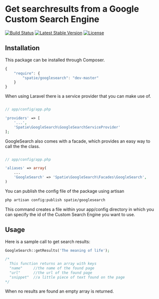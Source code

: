 # Get searchresults from a Google Custom Search Engine

[![Build Status](https://secure.travis-ci.org/freekmurze/googlesearch.png)](http://travis-ci.org/freekmurze/googlesearch)
[![Latest Stable Version](https://poser.pugx.org/spatie/googlesearch/version.png)](https://packagist.org/packages/spatie/googlesearch)
[![License](https://poser.pugx.org/spatie/googlesearch/license.png)](https://packagist.org/packages/spatie/googlesearch)


## Installation

This package can be installed through Composer.

```js
{
    "require": {
		"spatie/googlesearch": "dev-master"
	}
}
```

When using Laravel there is a service provider that you can make use of.

```php

// app/config/app.php

'providers' => [
    '...',
    'Spatie\GoogleSearch\GoogleSearchServiceProvider'
];
```

GoogleSearch also comes with a facade, which provides an easy way to call the the class.


```php

// app/config/app.php

'aliases' => array(
	...
	'GoogleSearch' => 'Spatie\GoogleSearch\Facades\GoogleSearch',
)
```

You can publish the config file of the package using artisan

```bash
php artisan config:publish spatie/googlesearch
```

This command creates a file within your app/config directory in which you can specify the id of the Custom Search Engine you want to use.

## Usage

Here is a sample call to get search results:

```php
GoogleSearch::getResults('The meaning of life');

/* 
  This function returns an array with keys
  "name"     //the name of the found page
  "url"      //the url of the found page
  "snippet"  //a little piece of text found on the page
*/
```

When no results are found an empty array is returned.
